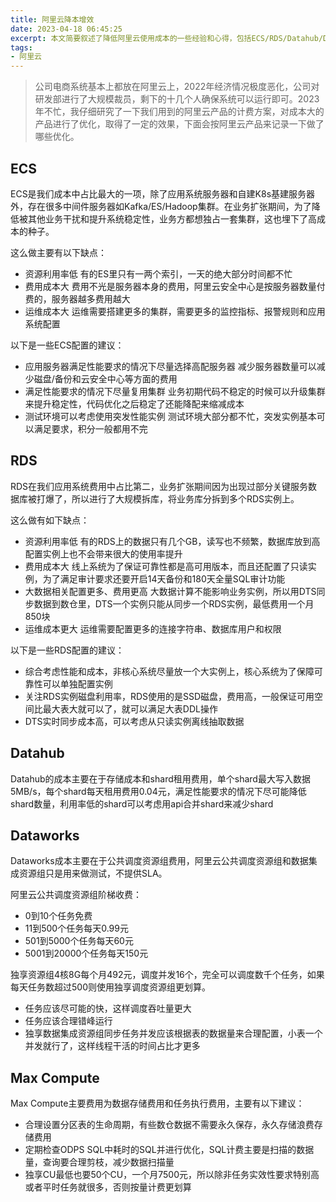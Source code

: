 ```yaml
---
title: 阿里云降本增效
date: 2023-04-18 06:45:25
excerpt: 本文简要叙述了降低阿里云使用成本的一些经验和心得，包括ECS/RDS/Datahub/DataWorks和Max Compute
tags:
- 阿里云
---
```


> 公司电商系统基本上都放在阿里云上，2022年经济情况极度恶化，公司对研发部进行了大规模裁员，剩下的十几个人确保系统可以运行即可。2023年不忙，我仔细研究了一下我们用到的阿里云产品的计费方案，对成本大的产品进行了优化，取得了一定的效果，下面会按阿里云产品来记录一下做了哪些优化。


## ECS

ECS是我们成本中占比最大的一项，除了应用系统服务器和自建K8s基建服务器外，存在很多中间件服务器如Kafka/ES/Hadoop集群。在业务扩张期间，为了降低被其他业务干扰和提升系统稳定性，业务方都想独占一套集群，这也埋下了高成本的种子。

这么做主要有以下缺点：

- 资源利用率低 有的ES里只有一两个索引，一天的绝大部分时间都不忙
- 费用成本大 费用不光是服务器本身的费用，阿里云安全中心是按服务器数量付费的，服务器越多费用越大
- 运维成本大 运维需要搭建更多的集群，需要更多的监控指标、报警规则和应用系统配置

以下是一些ECS配置的建议：

- 应用服务器满足性能要求的情况下尽量选择高配服务器 减少服务器数量可以减少磁盘/备份和云安全中心等方面的费用
- 满足性能要求的情况下尽量复用集群 业务初期代码不稳定的时候可以升级集群来提升稳定性，代码优化之后稳定了还能降配来缩减成本
- 测试环境可以考虑使用突发性能实例 测试环境大部分都不忙，突发实例基本可以满足要求，积分一般都用不完

## RDS

RDS在我们应用系统费用中占比第二，业务扩张期间因为出现过部分关键服务数据库被打爆了，所以进行了大规模拆库，将业务库分拆到多个RDS实例上。

这么做有如下缺点：

- 资源利用率低 有的RDS上的数据只有几个GB，读写也不频繁，数据库放到高配置实例上也不会带来很大的使用率提升
- 费用成本大 线上系统为了保证可靠性都是高可用版本，而且还配置了只读实例，为了满足审计要求还要开启14天备份和180天全量SQL审计功能
- 大数据相关配置更多、费用更高 大数据计算不能影响业务实例，所以用DTS同步数据到数仓里，DTS一个实例只能从同步一个RDS实例，最低费用一个月850块
- 运维成本更大 运维需要配置更多的连接字符串、数据库用户和权限

以下是一些RDS配置的建议：

- 综合考虑性能和成本，非核心系统尽量放一个大实例上，核心系统为了保障可靠性可以单独配置实例
- 关注RDS实例磁盘利用率，RDS使用的是SSD磁盘，费用高，一般保证可用空间比最大表大就可以了，就可以满足大表DDL操作
- DTS实时同步成本高，可以考虑从只读实例离线抽取数据

## Datahub

Datahub的成本主要在于存储成本和shard租用费用，单个shard最大写入数据5MB/s，每个shard每天租用费用0.04元，满足性能要求的情况下尽可能降低shard数量，利用率低的shard可以考虑用api合并shard来减少shard

## Dataworks

Dataworks成本主要在于公共调度资源组费用，阿里云公共调度资源组和数据集成资源组只是用来做测试，不提供SLA。

阿里云公共调度资源组阶梯收费：

- 0到10个任务免费
- 11到500个任务每天0.99元
- 501到5000个任务每天60元
- 5001到20000个任务每天150元

独享资源组4核8G每个月492元，调度并发16个，完全可以调度数千个任务，如果每天任务数超过500则使用独享调度资源组更划算。

- 任务应该尽可能的快，这样调度吞吐量更大
- 任务应该合理错峰运行
- 独享数据集成资源组同步任务并发应该根据表的数据量来合理配置，小表一个并发就行了，这样线程干活的时间占比才更多

## Max Compute

Max Compute主要费用为数据存储费用和任务执行费用，主要有以下建议：

- 合理设置分区表的生命周期，有些数仓数据不需要永久保存，永久存储浪费存储费用
- 定期检查ODPS SQL中耗时的SQL并进行优化，SQL计费主要是扫描的数据量，查询要合理剪枝，减少数据扫描量
- 独享CU最低也要50个CU，一个月7500元，所以除非任务实效性要求特别高或者平时任务就很多，否则按量计费更划算